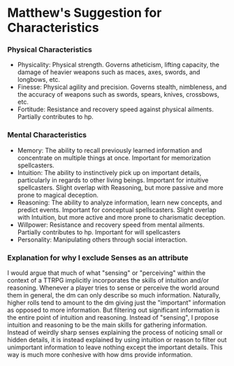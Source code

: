 # Matthew's Suggestion for Characteristics

### Physical Characteristics
* Physicality: Physical strength. Governs atheticism, lifting capacity, the damage of heavier weapons such as maces, axes, swords, and longbows, etc. 
* Finesse: Physical agility and precision. Governs stealth, nimbleness, and the accuracy of weapons such as swords, spears, knives, crossbows, etc. 
* Fortitude: Resistance and recovery speed against physical ailments. Partially contributes to hp. 

### Mental Characteristics
* Memory: The ability to recall previously learned information and concentrate on multiple things at once. Important for memorization spellcasters.
* Intuition: The ability to instinctively pick up on important details, particularly in regards to other living beings. Important for intuitive spellcasters. Slight overlap with Reasoning, but more passive and more prone to magical deception.
* Reasoning: The ability to analyze information, learn new concepts, and predict events. Important for conceptual spellscasters. Slight overlap with Intuition, but more active and more prone to charismatic deception. 
* Willpower: Resistance and recovery speed from mental ailments. Partially contributes to hp. Important for will spellcasters
* Personality: Manipulating others through social interaction. 

### Explanation for why I exclude Senses as an attribute
I would argue that much of what "sensing" or "perceiving" within the context of a TTRPG implicitly incorporates the skills of intuition and/or reasoning. Whenever a player tries to sense or perceive the world around them in general, the dm can only describe so much information. Naturally, higher rolls tend to amount to the dm giving just the "important" information as opposed to more information. But filtering out significant information is the entire point of intuition and reasoning. Instead of "sensing", I propose intuition and reasoning to be the main skills for gathering information. Instead of weirdly sharp senses explaining the process of noticing small or hidden details, it is instead explained by using intuition or reason to filter out unimportant information to leave nothing except the important details. This way is much more conhesive with how dms provide information.
